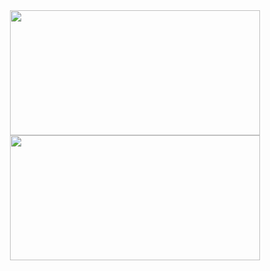 <div align="center">
  <img align="center" width="400px" height="200px" src="https://github-readme-stats.vercel.app/api?username=olivenbarcelon&theme=merko&show_icons=true&hide_border=false&count_private=true">
  <img align="center" width="400px" height="200px" src="https://github-readme-streak-stats.herokuapp.com?user=olivenbarcelon&theme=merko&hide_border=false&date_format=%5BY.%5Dn.j">
</div>
